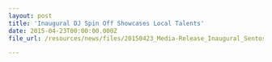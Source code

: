 ```yaml
---
layout: post
title: 'Inaugural DJ Spin Off Showcases Local Talents'
date: 2015-04-23T00:00:00.000Z
file_url: /resources/news/files/20150423_Media-Release_Inaugural_Sentosa_DJ_Spin-Off_showcases_local_talents.pdf

---
```


